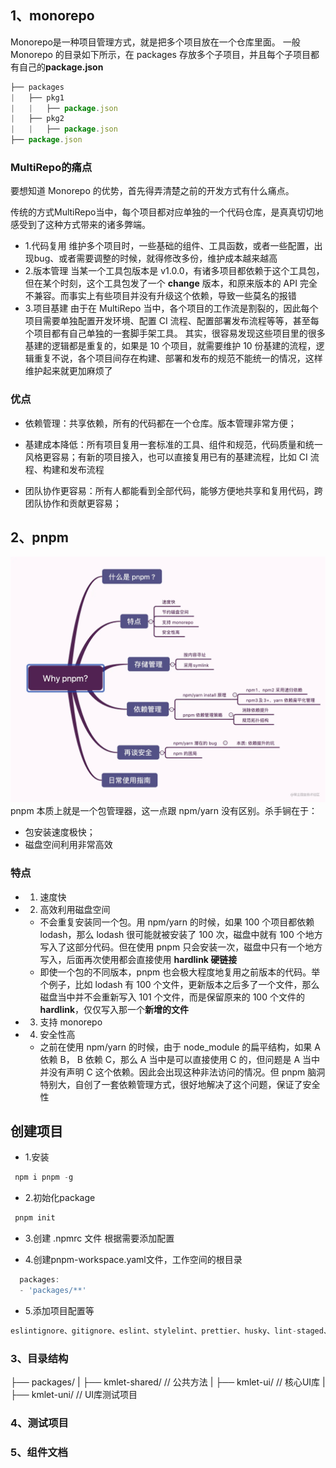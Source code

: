 ## 1、monorepo
Monorepo是一种项目管理方式，就是把多个项目放在一个仓库里面。
一般 Monorepo 的目录如下所示，在 packages 存放多个子项目，并且每个子项目都有自己的**package.json**
```js
├── packages
|   ├── pkg1
|   |   ├── package.json
|   ├── pkg2
|   |   ├── package.json
├── package.json

```
### MultiRepo的痛点
要想知道 Monorepo 的优势，首先得弄清楚之前的开发方式有什么痛点。

传统的方式MultiRepo当中，每个项目都对应单独的一个代码仓库，是真真切切地感受到了这种方式带来的诸多弊端。
- 1.代码复用
   维护多个项目时，一些基础的组件、工具函数，或者一些配置，出现bug、或者需要调整的时候，就得修改多份，维护成本越来越高
- 2.版本管理
  当某一个工具包版本是 v1.0.0，有诸多项目都依赖于这个工具包，但在某个时刻，这个工具包发了一个 **change** 版本，和原来版本的 API 完全不兼容。而事实上有些项目并没有升级这个依赖，导致一些莫名的报错
- 3.项目基建
    由于在 MultiRepo 当中，各个项目的工作流是割裂的，因此每个项目需要单独配置开发环境、配置 CI 流程、配置部署发布流程等等，甚至每个项目都有自己单独的一套脚手架工具。
    其实，很容易发现这些项目里的很多基建的逻辑都是重复的，如果是 10 个项目，就需要维护 10 份基建的流程，逻辑重复不说，各个项目间存在构建、部署和发布的规范不能统一的情况，这样维护起来就更加麻烦了

### 优点
- 依赖管理：共享依赖，所有的代码都在一个仓库。版本管理非常方便；

- 基建成本降低：所有项目复用一套标准的工具、组件和规范，代码质量和统一风格更容易；有新的项目接入，也可以直接复用已有的基建流程，比如 CI 流程、构建和发布流程

- 团队协作更容易：所有人都能看到全部代码，能够方便地共享和复用代码，跨团队协作和贡献更容易；


## 2、pnpm
![image](./pnpm.png)
pnpm 本质上就是一个包管理器，这一点跟 npm/yarn 没有区别。杀手锏在于：
- 包安装速度极快；
- 磁盘空间利用非常高效

### 特点
- 1. 速度快
- 2. 高效利用磁盘空间
  - 不会重复安装同一个包。用 npm/yarn 的时候，如果 100 个项目都依赖 lodash，那么 lodash 很可能就被安装了 100 次，磁盘中就有 100 个地方写入了这部分代码。但在使用 pnpm 只会安装一次，磁盘中只有一个地方写入，后面再次使用都会直接使用 **hardlink 硬链接**
  - 即使一个包的不同版本，pnpm 也会极大程度地复用之前版本的代码。举个例子，比如 lodash 有 100 个文件，更新版本之后多了一个文件，那么磁盘当中并不会重新写入 101 个文件，而是保留原来的 100 个文件的 **hardlink**，仅仅写入那一个**新增的文件**
- 3. 支持 monorepo
- 4. 安全性高
  - 之前在使用 npm/yarn 的时候，由于 node_module 的扁平结构，如果 A 依赖 B， B 依赖 C，那么 A 当中是可以直接使用 C 的，但问题是 A 当中并没有声明 C 这个依赖。因此会出现这种非法访问的情况。但 pnpm 脑洞特别大，自创了一套依赖管理方式，很好地解决了这个问题，保证了安全性

## 创建项目

- 1.安装
```js
 npm i pnpm -g
```

- 2.初始化package
```js
 pnpm init
```
- 3.创建 .npmrc 文件
  根据需要添加配置

- 4.创建pnpm-workspace.yaml文件，工作空间的根目录
```js
  packages:
  - 'packages/**'
```
- 5.添加项目配置等
```js
eslintignore、gitignore、eslint、stylelint、prettier、husky、lint-staged、commitlint
```


### 3、目录结构
├── packages/
|   ├── kmlet-shared/      // 公共方法
|   ├── kmlet-ui/          // 核心UI库
|   ├── kmlet-uni/         // UI库测试项目

### 4、测试项目

### 5、组件文档

  